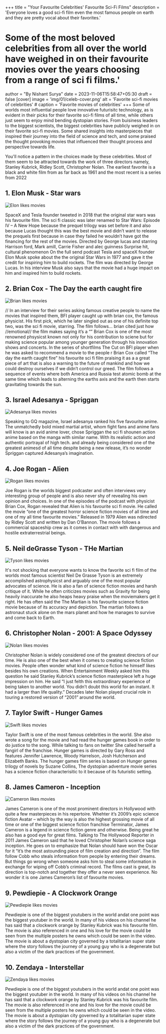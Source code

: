 +++
title = "Your Favourite Celebrities' Favourite Sci-Fi Films"
description = 'Everyone loves a good sci-fi film even the most famous people on earth and they are pretty vocal about their favorites.'
# Some of the most beloved celebrities from all over the world have weighed in on their favourite movies over the years choosing from a range of sci fi films.' 
author = "By Nishant Surya"
date = 2023-11-06T15:58:47+05:30
draft = false
[cover]
    image = 'img/01/celeb-cover.png'
    alt = 'Favorite sci-fi movies of celebrities'
    # caption = 'Favorite movies of celebrities'
+++
Some of worlds most influential people love innovative futurisitc technology, as is evident in their picks for their favorite sci-fi films of all time, while others just seem to enjoy mind bending dystopian stories. From buisiness leaders to the biggest scientists, the biggest celebrities have publicly weighed in on their favorite sci-fi movies. Some shared insights into masterpieces that inspired their journey into the field of science and tech, and some praised the thought provoking movies that influenced their thought process and perspective towards life.

You'll notice a pattern in the choices made by these celebrities. Most of them seem to be attracted towards the work of three directors namely, Stanley Kubrick, RIdley Scott, Christopher Nolan. The earliest favorite is a black and white film from as far back as 1961 and the most recent is a series from 2022

<!-- To enjoy sci
A good sci-fi movie - or sometimes a bad one - usually deals with good or bad innovation which is why some of the most successful people in the world love it. From the biggest podcasters to the biggest youtubers and movie directors, the biggest celebrities have often picked a sci fi film as their favorite movie

Everyone loves the sci fi genre and celebrities are no different as they too harbour a deep passion for sci fi, as evident in their picks for their favourite sci fi film of all time. Some even shared insights into how these movies affected their personal vision and thought process since we all know how futuristic some of the sci fi movies are. No wonder sci fi movies often predict the future its prpbably because it isnpuires people to create what they show in the movies and these people later on become celebrtieis and visionaries as it is the thinking man’s genre.  

If there seems to be any trend among these celebs, it’s love for the work of directors like Ridley Scott Three of Scott’s best movies are represented among the celebrities favorites. Meanwhile two of the choices ofr favourite movies are directed by Stanley Kubrick. Sci fi is an evergreen genre which is why there are films in this list from many diufferent decades the 70s , 80s even the last decade.  -->


## 1. Elon Musk - Star wars  

![Elon likes movies](/img/01/01musk10.png "Musk's favorite movie")  


SpaceX and Tesla founder tweeted in 2018 that the original star wars was his favourite film. The sci fi classic was later renamed to Star Wars: Episode IV – A New Hope because the prequel trilogy was set before it and also because Lucas thought this was the best movie and didn’t want to release the prequels first because in case they failed he wouldn’t have got the financing for the rest of the movies. 
Directed by George lucas and starring Harrison ford, Mark amill, Carrie Fisher and alec guinness
Surprise hit, cultural phenomenon
On the full send podcast Tesla and spaceX founder Elon Musk spoke about the the original Star Wars in 1977 and gave it the credit for inspiring him to build rockets. The film was directed by George Lucas. In his interview Musk also says that the movie had a huge impact on him and inspired him to build rockets.

## 2. Brian Cox - The Day the earth caught fire 

![Brian likes movies](/img/01/02briancox2.png "Brian's favorite movie")  


// In an interview for their series asking famous creative people to name the movies that inspired them, BFI player caught up with brian cox, the famous physicist. His first pick, which he later singled out as one of his definite top two, was the sci fi movie, starring.  The film follows… brian cited just how //emotional// the film makes saying it’s a “”
Brian Cox is one of the most renowned phsysicst known not only for his contribution to sciene but for making science popular among younger generation through his innovation shows and concerts. 
In the series of shortfilms The Cut on BFI player when he was asked to recommend a movie to the people r Brian Cox called “The day the earth caught fire” his favourite sci fi film praising it as a a great piece of art that is also a warning to the future of mankind and how we could destroy ourselves if we didn’t control our greed. The film follows a sequence of events where both America and Russia test atomic bomb at the same time which leads to alterning the earths axis and the earth then starts gravitating towards the sun.

## 3. Israel Adesanya - Spriggan 

![Adesanya likes movies](/img/01/03adesanya.png "Adesanya's favorite movie")  

Speaking to GQ magazine, Israel adesanya ranked his five favourite anime. The unmatchedly bold mixed martial artist, whom fight fans and anime fans will know is an avid anime lover, chose Spriggan the sci fi shounen action anime based on the manga with similar name. With its realistic action and authentic portrayal of high tech. and already being considered one of the greatest animesd of all time despite being a new release, it’s no wonder Spriggan captured Adesanya’s imagination.

## 4. Joe Rogan - Alien 

![Rogan likes movies](/img/01/04rogan.png "Rogan's favorite movie")  

Joe Rogan is the worlds biggest podcaster and often interviews very interesting group of people and is also never shy of revealing his own opinion and choices. In one of the episodes of the podcast with physicist Brian Cox, Rogan revealed that Alien is his favourite sci fi movie. He called the movie “one of the greatest horror science fiction movies of all time and one of my all time favourite movies.” Released in 1979 Alien was ndirected by Ridley Scott and written by Dan O’Bannon.  The movie follows a commercial spaceship crew as it comes in contact with with dangerous and hostile extraterrestrial beings.

## 5. Neil deGrasse Tyson - THe Martian

![Tyson likes movies](/img/01/05neildegrassetyson.png "Tyson's favorite movie")  

It's not shocking that everyone wants to know the favorite sci fi film of the worlds most famous scientist Neil De Grasse Tyson is an extremely accomplished astrophysicst and arguably one of the most popular advocates of science. He is also a fan of science fiction movies and harsh critique of it. While he often criticizes movies such as Gravity for being heavily inaccurate he also heaps heavy praise when the moviemakers get it right. He has often said the  The Martian is his favourite science fiction movie because of its accuracy and depiction. The martian follows a astronaut stuck alone on the mars planet and how he manages to survive and come back to Earth. 

## 6. Christopher Nolan - 2001: A Space Odyssey

![Nolan likes movies](/img/01/06nolan.png "Nolan's favorite movie")  

Christopher Nolan is widely considered one of the greatest directors of our time. He is also one of the best when it comes to creating science fiction movies. People often wonder what kind of science fiction he himself  likes besides his own creations. When Entertainment Weekly asked him this question he said Stanley Kubrick’s science fiction masterpiece left a huge impression on him. He said “I just felth this extraordinary experience of being taken to another world. You didn’t doubt this world for an instant. It had a larger than life quality.” Decades later Nolan played crucial role in touring a restored version of “2001” around the world. 

## 7. Taylor Swift - Hunger Games

![Swift likes movies](/img/01/07taylorswifthungergames.png "Swift's favorite movie")  

Taylor Swift is one of the most famous celebrities in the world. She also wrote a song for the movie and had read the hunger games book in order to do justice to the song. While talking to fans on twitter She called herself a fangirl of the franchise. Hunger games is directed by Gary Ross and features Jennifer Lawrence, Woody Harrelson, Josh Hutcherson and Elizabeth Banks. The hunger games film series is based on Hunger games trilogy of novels by Suzane Collins, The dystopian adventure movie series has a science fiction characterisitic to it because of its futuristic setting.

## 8. James Cameron - Inception

![Cameron likes movies](/img/01/08cameron.png "Cameron's favorite movie")  

James Cameron is one of the most prominent directors in Hollywood with quite a few masterpieces in his repertoire. Whehter it’s 2009’s epic science fiction Avatar – which by the way is also the highest grossing movie of all time or one of the biggest science fiction franchise Terminator, James Cameron is a legend in science fiction genre and otherwise. Being great he also has a good eye for great films. Talking to The Hollywood Reporter in 2011 James Cameron said that he loved Christopher Nolan’s science saga inception. He goes on to emphasize that Nolan should have won the Oscar for it  “it’s the most astounding piece of film creation and direction”.
The film follow Cobb who steals information from people by entering their dreams. But things go wrong when someone asks him to steal some information in exchange for wiping off Cobb’s criminal record. The films cast is great, its direction is top-notch and together they offer a never seen experience. No wonder it is one James Cameron’s list of  favourite movies.


## 9. Pewdiepie - A Clockwork Orange

![Pewdiepie likes movies](/img/01/09pewdiepie4.png "Pewdiepie's favorite movie")  

Pewdiepie is one of the biggest youtubers in the world andat one point was the biggest youtuber in the world. In many of his videos on his channel he has said that a clockwork orange by Stanley Kubrick was his favourite film. The movie is also referenced in one and his love for the movie could be seen from the multiple posters he owns which could be seen in the video. The movie is about a dystopian city governed by a totalitarian super state where the story follows the journey of a young guy who is a degenerate but also a victim of the dark practices of the government.

## 10. Zendaya - Interstellar

![Zendaya likes movies](/img/01/10zendaya.png "Zendaya's favorite movie")  

Pewdiepie is one of the biggest youtubers in the world andat one point was the biggest youtuber in the world. In many of his videos on his channel he has said that a clockwork orange by Stanley Kubrick was his favourite film. The movie is also referenced in one and his love for the movie could be seen from the multiple posters he owns which could be seen in the video. The movie is about a dystopian city governed by a totalitarian super state where the story follows the journey of a young guy who is a degenerate but also a victim of the dark practices of the government.